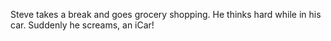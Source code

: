 Steve takes a break and goes grocery shopping. He thinks hard while in his car. Suddenly he screams, an iCar!